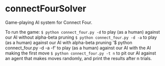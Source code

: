 # connectFourSolver
Game-playing AI system for Connect Four.

To run the game:
`$ python connect_four.py -d`  to play (as a human) against our AI without alpha-beta pruning
`$ python connect_four.py -d -a`  to play (as a human) against our AI with alpha-beta pruning
'$ python connect_four.py -d -a -f' to play (as a human) against our AI with the AI making the first move
`$ python connect_four.py -t n`  to pit our AI against an agent that makes moves randomly, and print the results after n trials.
